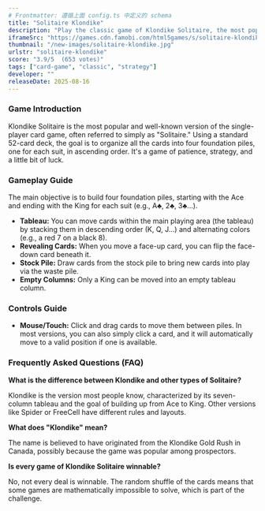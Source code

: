 ```yaml
---
# Frontmatter: 遵循上面 config.ts 中定义的 schema
title: "Solitaire Klondike"
description: "Play the classic game of Klondike Solitaire, the most popular version of solitaire. The goal is to move all 52 cards into the four foundation piles by suit, in ascending order from Ace to King. Strategically move cards on the tableau to uncover new possibilities and complete the game."
iframeSrc: "https://games.cdn.famobi.com/html5games/s/solitaire-klondike/v480/?fg_domain=play.famobi.com&fg_aid=A-FAMOBI-COM&fg_uid=5b597140-77c2-4f7c-9abf-4f149d6dcbac&fg_pid=96ab9c2f-6013-4b31-96dc-ccb5c7a89329&fg_beat=465&original_ref="
thumbnail: "/new-images/solitaire-klondike.jpg"
urlstr: "solitaire-klondike"
score: "3.9/5  (653 votes)"
tags: ["card-game", "classic", "strategy"]
developer: ""
releaseDate: 2025-08-16
---
```


### Game Introduction

Klondike Solitaire is the most popular and well-known version of the single-player card game, often referred to simply as "Solitaire." Using a standard 52-card deck, the goal is to organize all the cards into four foundation piles, one for each suit, in ascending order. It's a game of patience, strategy, and a little bit of luck.

### Gameplay Guide

The main objective is to build four foundation piles, starting with the Ace and ending with the King for each suit (e.g., A♣, 2♣, 3♣...).
- **Tableau:** You can move cards within the main playing area (the tableau) by stacking them in descending order (K, Q, J...) and alternating colors (e.g., a red 7 on a black 8).
- **Revealing Cards:** When you move a face-up card, you can flip the face-down card beneath it.
- **Stock Pile:** Draw cards from the stock pile to bring new cards into play via the waste pile.
- **Empty Columns:** Only a King can be moved into an empty tableau column.

### Controls Guide

- **Mouse/Touch:** Click and drag cards to move them between piles. In most versions, you can also simply click a card, and it will automatically move to a valid position if one is available.

### Frequently Asked Questions (FAQ)

**What is the difference between Klondike and other types of Solitaire?**

Klondike is the version most people know, characterized by its seven-column tableau and the goal of building up from Ace to King. Other versions like Spider or FreeCell have different rules and layouts.

**What does "Klondike" mean?**

The name is believed to have originated from the Klondike Gold Rush in Canada, possibly because the game was popular among prospectors.

**Is every game of Klondike Solitaire winnable?**

No, not every deal is winnable. The random shuffle of the cards means that some games are mathematically impossible to solve, which is part of the challenge.

